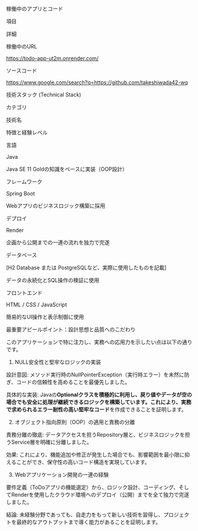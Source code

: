 稼働中のアプリとコード

項目

詳細

稼働中のURL

https://todo-app-ut2m.onrender.com/

ソースコード

https://www.google.com/search?q=https://github.com/takeshiwada42-wq

技術スタック (Technical Stack)

カテゴリ

技術名

特徴と経験レベル

言語

Java

Java SE 11 Goldの知識をベースに実装（OOP設計）

フレームワーク

Spring Boot

Webアプリのビジネスロジック構築に採用

デプロイ

Render

企画から公開までの一連の流れを独力で完遂

データベース

[H2 Database または PostgreSQLなど、実際に使用したものを記載]

データの永続化とSQL操作の検証に使用

フロントエンド

HTML / CSS / JavaScript

簡易的なUI操作と表示制御に使用

最重要アピールポイント：設計思想と品質へのこだわり

このアプリケーションで特に注力し、実務への応用力を示したい点は以下の通りです。

1. NULL安全性と堅牢なロジックの実装

設計意図: メソッド実行時のNullPointerException（実行時エラー）を未然に防ぎ、コードの信頼性を高めることを最優先しました。

具体的な実装: Javaの**Optionalクラスを積極的に利用し、戻り値やデータが空の場合でも安全に処理が継続できるロジックを構築しています。これにより、実務で求められるエラー耐性の高い堅牢なコード**を作成できることを証明します。

2. オブジェクト指向原則（OOP）の適用と責務の分離

責務分離の徹底: データアクセスを担うRepository層と、ビジネスロジックを担うService層を明確に分離しました。

効果: これにより、機能追加や修正が発生した場合でも、影響範囲を最小限に抑えることができ、保守性の高いコード構造を実現しています。

3. Webアプリケーション開発の一連の経験

要件定義（ToDoアプリの機能選定）から、ロジック設計、コーディング、そしてRenderを使用したクラウド環境へのデプロイ（公開）までを全て独力で完遂しました。

結論: 未経験分野であっても、自走力をもって新しい技術を習得し、プロジェクトを最終的なアウトプットまで導く能力があることを証明します。
